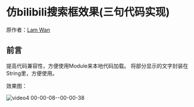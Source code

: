 # 仿bilibili搜索框效果(三句代码实现)

原作者：[Lam Wan](https://github.com/wenwenwen888)

## 前言

提高代码兼容性，方便使用Module来本地代码加载。
将部分显示的文字封装在String里，方便使用。

效果图：

![video4 00-00-08--00-00-38](https://user-images.githubusercontent.com/70384877/161034927-becc564a-3b48-41ed-9541-be69451c414d.gif)
